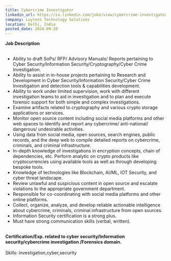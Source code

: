 ```yaml
---
title: Cybercrime Investigator
linkedin_url: https://in.linkedin.com/jobs/view/cybercrime-investigator-at-luytens-technology-solutions-4030130302?position=24&pageNum=0&refId=Hr9mEz3VKmhaXsOugtnO4A%3D%3D&trackingId=GTo20v%2Bxsqmd208ezsLofA%3D%3D
company: Luytens Technology Solutions
location: Delhi, India
posted_date: 2024-09-20
---
```


<div class="description__text description__text--rich">
<section class="show-more-less-html" data-max-lines="5">
<div class="show-more-less-html__markup show-more-less-html__markup--clamp-after-5 relative overflow-hidden">
<strong>Job Description<br/><br/></strong><ul><li>Ability to draft SoPs/ RFP/ Advisory Manuals/ Reports pertaining to Cyber Security/Information Security/Cryptography/Cyber Crime Investigation.</li><li>Ability to assist in in-house projects pertaining to Research and Development in Cyber Security/Information Security/Cyber Crime Investigation and detection tools &amp; capabilities development.</li><li>Ability to work under limited supervision, work with different investigation teams to aid in investigation and to plan and execute forensic support for both simple and complex investigations.</li><li>Examine artifacts related to cryptography and various crypto storage applications or services.</li><li>Monitor open source content including social media platforms and other web spaces to identify and report any cybercrime/ anti-national/ dangerous/ undesirable activities.</li><li>Using data from social media, open sources, search engines, public records, and the deep web to compile detailed reports on cybercrime, criminals, and criminal infrastructure.</li><li>In-depth knowledge of investigations in encryption concepts, chain of dependencies, etc. Perform analytic on crypto products like cryptocurrencies using available tools as well as through developing bespoke tools.</li><li>Knowledge of technologies like Blockchain, AI/ML, IOT Security, and cyber threat landscape.</li><li>Review unlawful and suspicious content in open source and escalate violations to the appropriate government department.</li><li>Responsible for co-coordinating with social media platforms and other online platforms.</li><li>Collect, organize, analyze, and develop reliable actionable intelligence about cybercrime, criminals, criminal infrastructure from open sources.</li><li>Information Security certification is a strong plus.</li><li>Must have strong communication skills (verbal, written).<br/><br/></li></ul><strong>Certification/Exp. related to cyber security/Information security/cybercrime investigation /Forensics domain.<br/><br/></strong>Skills: investigation,cyber,security
        </div>


<!-- --> </section>
</div>